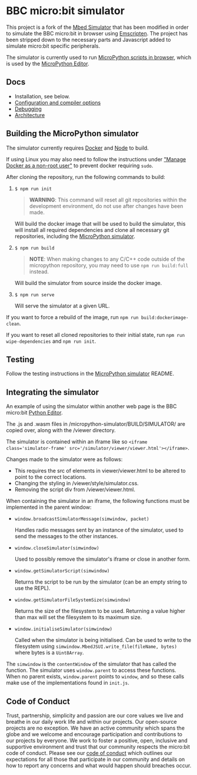 # BBC micro:bit simulator

This project is a fork of the [Mbed Simulator](https://github.com/janjongboom/mbed-simulator) that has been modified in order to simulate the BBC micro:bit in browser using [Emscripten](https://emscripten.org/). The project has been stripped down to the necessary parts and Javascript added to simulate micro:bit specific peripherals.

The simulator is currently used to run [MicroPython scripts in browser](https://github.com/microbit-foundation/micropython-simulator), which is used by the [MicroPython Editor](https://github.com/bbcmicrobit/PythonEditor).

## Docs

* Installation, see below.
* [Configuration and compiler options](docs/simconfig.md)
* [Debugging](docs/debugging.md)
* [Architecture](docs/architecture.md)

## Building the MicroPython simulator

The simulator currently requires [Docker](https://www.docker.com/) and [Node](https://nodejs.org) to build.

If using Linux you may also need to follow the instructions under ["Manage Docker as a non-root user"](https://docs.docker.com/install/linux/linux-postinstall/) to prevent docker requiring `sudo`.

After cloning the repository, run the following commands to build:


1.
    ```
    $ npm run init
    ```
    > **WARNING**: This command will reset all git repositories within the development environment, do not use after changes have been made.

    Will build the docker image that will be used to build the simulator, this will install all required dependencies and clone all necessary git repositories, including the [MicroPython simulator](https://github.com/microbit-foundation/micropython-simulator).

2.
    ```
    $ npm run build
    ```
    > **NOTE**: When making changes to any C/C++ code outside of the micropython repository, you may need to use `npm run build:full` instead.

    Will build the simulator from source inside the docker image.

3.
    ```
    $ npm run serve
    ```
    Will serve the simulator at a given URL.


If you want to force a rebuild of the image, run `npm run build:dockerimage-clean`.

If you want to reset all cloned repositories to their initial state, run `npm run wipe-dependencies` and `npm run init`.

## Testing

Follow the testing instructions in the [MicroPython simulator](https://github.com/microbit-foundation/micropython-simulator) README.

## Integrating the simulator

An example of using the simulator within another web page is the BBC micro:bit [Python Editor](https://github.com/microbit-foundation/python-editor).

The .js and .wasm files in /micropython-simulator/BUILD/SIMULATOR/ are copied over, along with the /viewer directory.

The simulator is contained within an iframe like so `<iframe class='simulator-frame' src='/simulator/viewer/viewer.html'></iframe>`.

Changes made to the simulator were as follows:
- This requires the src of elements in viewer/viewer.html to be altered to point to the correct locations.
- Changing the styling in /viewer/style/simulator.css.
- Removing the script div from /viewer/viewer.html.

When containing the simulator in an iframe, the following functions must be implemented in the parent window:

-
    ```
    window.broadcastSimulatorMessage(simwindow, packet)
    ```
    Handles radio messages sent by an instance of the simulator, used to send the messages to the other instances.

-
    ```
    window.closeSimulator(simwindow)
    ```
    Used to possibly remove the simulator's iframe or close in another form.

-
    ```
    window.getSimulatorScript(simwindow)
    ```
    Returns the script to be run by the simulator (can be an empty string to use the REPL).

-
    ```
    window.getSimulatorFileSystemSize(simwindow)
    ```
    Returns the size of the filesystem to be used. Returning a value higher than max will set the filesystem to its maximum size.

-
    ```
    window.initialiseSimulator(simwindow)
    ```
    Called when the simulator is being initialised. Can be used to write to the filesystem using `simwindow.MbedJSUI.write_file(fileName, bytes)` where bytes is a `Uint8Array`.

The `simwindow` is the `contentWindow` of the simulator that has called the function.
The simulator uses `window.parent` to access these functions. When no parent exists, `window.parent` points to `window`, and so these calls make use of the implementations found in `init.js`.

## Code of Conduct

Trust, partnership, simplicity and passion are our core values we live and breathe in our daily work life and within our projects. Our open-source projects are no exception. We have an active community which spans the globe and we welcome and encourage participation and contributions to our projects by everyone. We work to foster a positive, open, inclusive and supportive environment and trust that our community respects the micro:bit code of conduct. Please see our [code of conduct](https://microbit.org/safeguarding/) which outlines our expectations for all those that participate in our community and details on how to report any concerns and what would happen should breaches occur.
